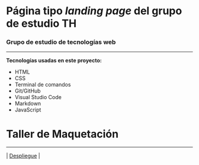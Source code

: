 # Página tipo _landing page_ del grupo de estudio **TH**

### Grupo de estudio de tecnologías web

---

**Tecnologías usadas en este proyecto:**

- HTML
- CSS
- Terminal de comandos
- Git/GitHub
- Visual Studio Code
- Markdown
- JavaScript

# Taller de Maquetación

---

| [Despliegue](https://luisDur8.github.io/th-page) |
